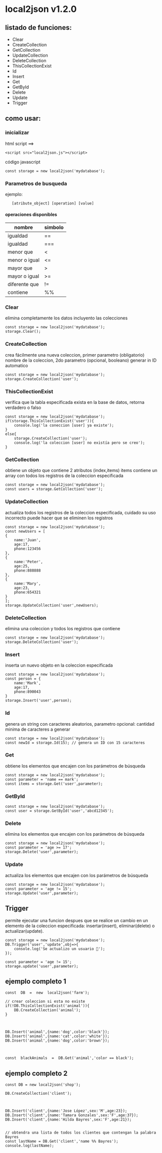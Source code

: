 # local2json v1.2.0

## listado de funciones:

 - Clear
 - CreateCollection
 - GetCollection
 - UpdateCollection
 - DeleteCollection
 - ThisCollectionExist
 - Id
 - Insert
 - Get
 - GetById
 - Delete
 - Update
 - Trigger

## como usar:

### inicializar
html script ==>

    <script src="local2json.js"></script>

código javascript

    const storage = new local2json('mydatabase');

   ### Parametros de busqueda
   ejemplo:
   
       [atribute_object] [operation] [value]


#### operaciones disponibles
|nombre| simbolo |
|--|--|
| igualdad | == |
| igualdad | === |
| menor que | < |
| menor o igual|<= |
|mayor que| >|
|mayor o igual| >= |
|diferente que| !=|
|contiene | %% |

### Clear
elimina completamente los datos incluyento las colecciones

    const storage = new local2json('mydatabase');
    storage.Clear();

### CreateCollection
crea fácilmente una nueva coleccion, primer parametro (obligatorio) nombre de la coleccion, 2do parametro (opcional, booleano) generar in ID automatico

    const storage = new local2json('mydatabase');
    storage.CreateCollection('user');

### ThisCollectionExist
verifica que la tabla especificada exista en la base de datos, retorna verdadero o falso

    const storage = new local2json('mydatabase');
    if(storage.ThisCollectionExist('user')){
        console.log('la coneccion [user] ya existe');
    }
    else{
        storage.CreateCollection('user');
        console.log('la coleccion [user] no existía pero se creo');
    }

### GetCollection
obtiene un objeto que contiene 2 atributos (index,items) items contiene un array con todos los registros de la coleccion especificada

    const storage = new local2json('mydatabase');
    const users = storage.GetCollection('user');

### UpdateCollection
actualiza todos los registros de la coleccion especificada, cuidado su uso incorrecto puede hacer que se eliminen los registros

    const storage = new local2json('mydatabase');
    const newUsers = [
    {
	    name:'Juan',
	    age:17,
	    phone:123456
    },
    {
	    name:'Peter',
	    age:25,
	    phone:888888
    },
    {
	    name:'Mary',
	    age:23,
	    phone:654321
    }
    ];
    storage.UpdateCollection('user',newUsers);

### DeleteCollection
elimina una coleccion y todos los registros que contiene

    const storage = new local2json('mydatabase');
    storage.DeleteCollection('user');

### Insert
inserta un nuevo objeto en la coleccion especificada

    const storage = new local2json('mydatabase');
    const person = {
	    name:'Mark',
	    age:17,
	    phone:890043
    }
    storage.Insert('user',person);

### Id
genera un string con caracteres aleatorios, parametro opcional: cantidad minima de caracteres a generar

    const storage = new local2json('mydatabase');
    const newId = storage.Id(15); // genera un ID con 15 caracteres

### Get
obtiene los elementos que encajen con los parámetros de búsqueda

    const storage = new local2json('mydatabase');
    const parameter = 'name == mark';
    const items = storage.Get('user',parameter);
    
### GetById
    const storage = new local2json('mydatabase');
    const user = storage.GetById('user','abcd12345');

### Delete
elimina los elementos que encajen con los parámetros de búsqueda

	const storage = new local2json('mydatabase');
    const parameter = 'age >= 17';
    storage.Delete('user',parameter);

### Update
actualiza los elementos que encajen con los parámetros de búsqueda

	const storage = new local2json('mydatabase');
    const parameter = 'age != 15';
    storage.Update('user',parameter);

## Trigger
permite ejecutar una funcion despues que se realice un cambio en un elemento de la coleccion especificada: insertar(insert), eliminar(delete) o actualizar(update).

    const storage = new local2json('mydatabase');
    DB.Trigger('user','update',obj=>{
        console.log('Se actualizo un usuario 🔄');
    });

    const parameter = 'age != 15';
    storage.update('user',parameter);

## ejemplo completo 1

    const  DB  =  new  local2json('farm');
    
    // crear coleccion si esta no existe
    if(!DB.ThisCollectionExist('animal')){
        DB.CreateCollection('animal');
    }
    
      
    
    DB.Insert('animal',{name:'dog',color:'black'});
    DB.Insert('animal',{name:'cat',color:'white'});
    DB.Insert('animal',{name:'dog',color:'brown'});
    
      
    
    const  blackAnimals  =  DB.Get('animal','color == black');
    
    

## ejemplo completo 2
    const DB = new local2json('shop');
    
    DB.CreateCollection('client');
    
      
    
    DB.Insert('client',{name:'Jose López',sex:'M',age:23});
    DB.Insert('client',{name:'Tamara Gonzales',sex:'F',age:37});
    DB.Insert('client',{name:'Hilda Bayres',sex:'F',age:21});
    
      
    // obtendra una lista de todos los clientes que contengan la palabra Bayres
    const lastName = DB.Get('client','name %% Bayres');
    console.log(lastName);